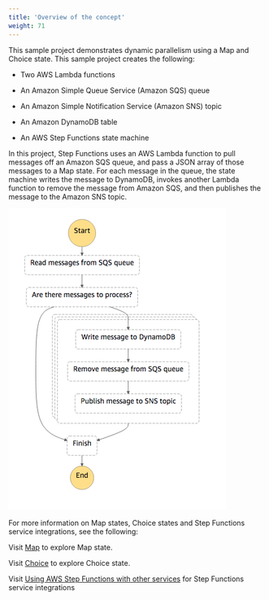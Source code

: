 ```yaml
---
title: 'Overview of the concept'
weight: 71
---
```


This sample project demonstrates dynamic parallelism using a Map and Choice state. This sample project creates the following:

- Two AWS Lambda functions

- An Amazon Simple Queue Service (Amazon SQS) queue

- An Amazon Simple Notification Service (Amazon SNS) topic

- An Amazon DynamoDB table

- An AWS Step Functions state machine

In this project, Step Functions uses an AWS Lambda function to pull messages off an Amazon SQS queue, and pass a JSON array of those messages to a Map state. For each message in the queue, the state machine writes the message to DynamoDB, invokes another Lambda function to remove the message from Amazon SQS, and then publishes the message to the Amazon SNS topic.

![Visual Workflow](/static/img/module-5/ExtraModule-visual-workflow.png)

For more information on Map states, Choice states and Step Functions service integrations, see the following:

Visit [Map](https://docs.aws.amazon.com/step-functions/latest/dg/amazon-states-language-map-state.html) to explore Map state.

Visit [Choice](https://docs.aws.amazon.com/step-functions/latest/dg/amazon-states-language-choice-state.html) to explore Choice state.

Visit [Using AWS Step Functions with other services](https://docs.aws.amazon.com/step-functions/latest/dg/concepts-service-integrations.html) for Step Functions service integrations
